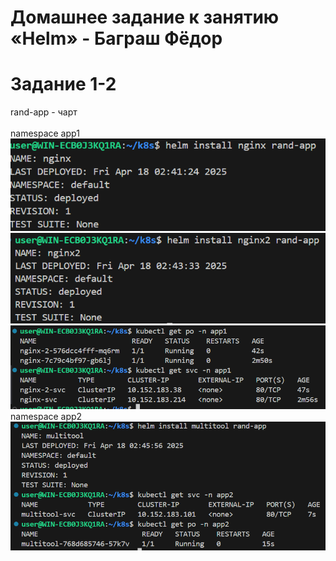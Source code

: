 # Домашнее задание к занятию «Helm» - Баграш Фёдор

# Задание 1-2
rand-app - чарт\
\
namespace app1\
![](/img/img1.png)\
![](/img/img2.png)\
![](/img/img3.png)\
namespace app2\
![](/img/img4.png)

